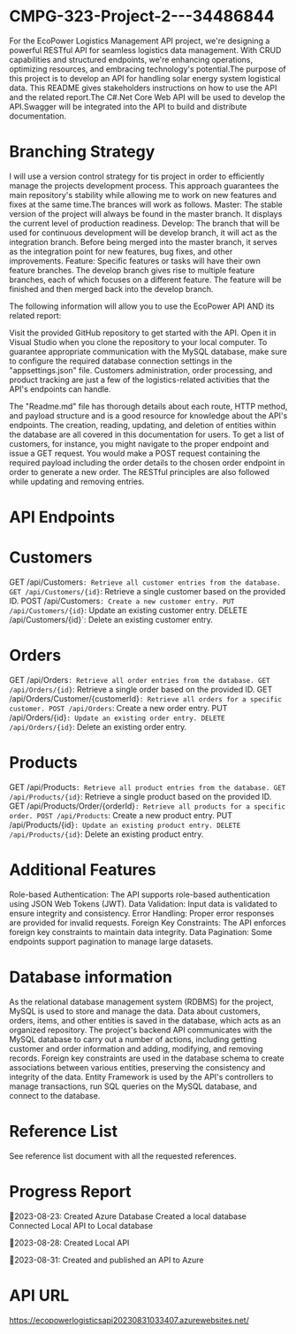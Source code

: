 # CMPG-323-Project-2---34486844
For the EcoPower Logistics Management API project, we're designing a powerful RESTful API for seamless logistics data management. With CRUD capabilities and structured endpoints, we're enhancing operations, optimizing resources, and embracing technology's potential.The purpose of this project is to develop an API for handling solar energy system logistical data. This README gives stakeholders instructions on how to use the API and the related report.The C#.Net Core Web API will be used to develop the API.Swagger will be integrated into the API to build and distribute documentation.

# Branching Strategy
I will use a version control strategy for tis project in order to efficiently manage the projects development process. This approach guarantees the main repository's stability while allowing me to work on new features and fixes at the same time.The brances will work as follows.
Master: The stable version of the project will always be found in the master branch. It displays the current level of production readiness. Develop: The branch that will be used for continuous development will be develop branch, it will act as the integration branch. Before being merged into the master branch, it serves as the integration point for new features, bug fixes, and other improvements. 
Feature: Specific features or tasks will have their own feature branches. The develop branch gives rise to multiple feature branches, each of which focuses on a different feature. The feature will be finished and then merged back into the develop branch.

The following information will allow you to use the EcoPower API AND its related report:

Visit the provided GitHub repository to get started with the API. Open it in Visual Studio when you clone the repository to your local computer. To guarantee appropriate communication with the MySQL database, make sure to configure the required database connection settings in the "appsettings.json" file. Customers administration, order processing, and product tracking are just a few of the logistics-related activities that the API's endpoints can handle.

The "Readme.md" file has thorough details about each route, HTTP method, and payload structure and is a good resource for knowledge about the API's endpoints. The creation, reading, updating, and deletion of entities within the database are all covered in this documentation for users. To get a list of customers, for instance, you might navigate to the proper endpoint and issue a GET request. You would make a POST request containing the required payload including the order details to the chosen order endpoint in order to generate a new order. The RESTful principles are also followed while updating and removing entries.

# API Endpoints
# Customers

GET /api/Customers`: Retrieve all customer entries from the database.
GET /api/Customers/{id}`: Retrieve a single customer based on the provided ID.
POST /api/Customers`: Create a new customer entry.
PUT /api/Customers/{id}`: Update an existing customer entry.
DELETE /api/Customers/{id}`: Delete an existing customer entry.

# Orders

GET /api/Orders`: Retrieve all order entries from the database.
GET /api/Orders/{id}`: Retrieve a single order based on the provided ID.
GET /api/Orders/Customer/{customerId}`: Retrieve all orders for a specific customer.
POST /api/Orders`: Create a new order entry.
PUT /api/Orders/{id}`: Update an existing order entry.
DELETE /api/Orders/{id}`: Delete an existing order entry.

# Products

GET /api/Products`: Retrieve all product entries from the database.
GET /api/Products/{id}`: Retrieve a single product based on the provided ID.
GET /api/Products/Order/{orderId}`: Retrieve all products for a specific order.
POST /api/Products`: Create a new product entry.
PUT /api/Products/{id}`: Update an existing product entry.
DELETE /api/Products/{id}`: Delete an existing product entry.

# Additional Features

Role-based Authentication: The API supports role-based authentication using JSON Web Tokens (JWT).
Data Validation: Input data is validated to ensure integrity and consistency.
Error Handling: Proper error responses are provided for invalid requests.
Foreign Key Constraints: The API enforces foreign key constraints to maintain data integrity.
Data Pagination: Some endpoints support pagination to manage large datasets.

# Database information
As the relational database management system (RDBMS) for the project, MySQL is used to store and manage the data. Data about customers, orders, items, and other entities is saved in the database, which acts as an organized repository. The project's backend API communicates with the MySQL database to carry out a number of actions, including getting customer and order information and adding, modifying, and removing records. Foreign key constraints are used in the database schema to create associations between various entities, preserving the consistency and integrity of the data. Entity Framework is used by the API's controllers to manage transactions, run SQL queries on the MySQL database, and connect to the database.

# Reference List
See reference list document with all the requested references.

# Progress Report
🎈2023-08-23:
Created Azure Database
Created a local database
Connected Local API to Local database

🎈2023-08-28:
Created Local API

🎈2023-08-31:
Created and published an API to Azure

# API URL
https://ecopowerlogisticsapi20230831033407.azurewebsites.net/


